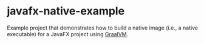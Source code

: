 
# javafx-native-example

Example project that demonstrates how to  build a native image (i.e., a native executable) for a JavaFX project using [GraalVM](https://www.graalvm.org/).